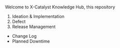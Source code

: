
Welcome to X-Catalyst Knowledge Hub, this repository 

1. Ideation & Implementation
2. Defect 
3. Release Management
- Change Log
- Planned Downtime

